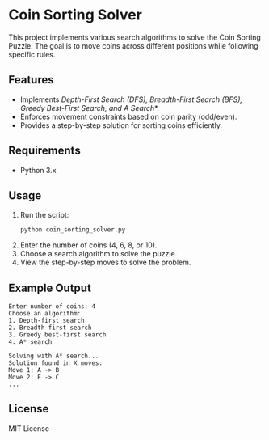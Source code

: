# Coin Sorting Solver

This project implements various search algorithms to solve the Coin Sorting Puzzle. The goal is to move coins across different positions while following specific rules.

## Features
- Implements **Depth-First Search (DFS), Breadth-First Search (BFS), Greedy Best-First Search, and A* Search**.
- Enforces movement constraints based on coin parity (odd/even).
- Provides a step-by-step solution for sorting coins efficiently.

## Requirements
- Python 3.x

## Usage
1. Run the script:
   ```sh
   python coin_sorting_solver.py
   ```
2. Enter the number of coins (4, 6, 8, or 10).
3. Choose a search algorithm to solve the puzzle.
4. View the step-by-step moves to solve the problem.

## Example Output
```
Enter number of coins: 4
Choose an algorithm:
1. Depth-first search
2. Breadth-first search
3. Greedy best-first search
4. A* search

Solving with A* search...
Solution found in X moves:
Move 1: A -> B
Move 2: E -> C
...
```

## License
MIT License
